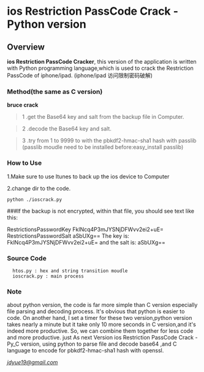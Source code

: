 # ios Restriction PassCode Crack -Python version



## Overview 

**ios Restriction PassCode Cracker**, this version of the application is written with Python programming language,which is used to crack the Restriction PassCode of iphone/ipad.
(iphone/ipad 访问限制密码破解)

### Method(the same as C version)
**bruce crack**

>1 .get the Base64 key and salt from the backup file in Computer.

>2 .decode the Base64 key and salt.

>3 .try from 1 to 9999 to with the pbkdf2-hmac-sha1 hash with passlib
(passlib moudle need to be installed before:easy_install passlib)


### How to Use
1.Make sure to use Itunes to back up the ios device to Computer

2.change dir to the code.

```
python ./ioscrack.py
```
###If the backup is not encrypted, within that file, you should see text like this:

  <dict>
     <key>RestrictionsPasswordKey</key>
     <data>
     FklNcq4P3mJYSNjDFWvv2ei2+uE=
     </data>
     <key>RestrictionsPasswordSalt</key>
     <data>
     aSbUXg==
     </data>
  </dict>
The key is: FklNcq4P3mJYSNjDFWvv2ei2+uE= and the salt is: aSbUXg==


### Source Code
```
  htos.py : hex and string transition moudle
  ioscrack.py : main process
```

### Note
about python version, the code is far more simple than C version 
especially file parsing and decoding process. It's obvious that python is easier to code.
On another hand, I set a timer for these two version,python version takes nearly a minute but it take only 10 more seconds in C version,and it's indeed more productive.
So, we can combine them together for less code and more productive. just As next Version
ios Restriction PassCode Crack -Py_C version, using python to parse file and decode base64
,and C language to encode for pbkdf2-hmac-sha1 hash with openssl.


*jdyue19@gmail.com*
